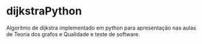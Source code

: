# dijkstraPython

Algoritmo de dijkstra implementado em python para apresentação nas aulas de Teoria dos grafos e Qualidade e teste de software.
